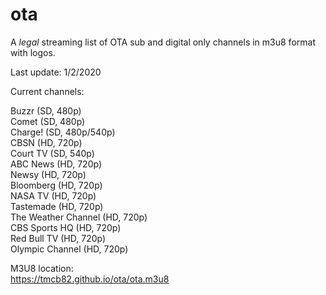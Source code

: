 # ota
A *legal* streaming list of OTA sub and digital only channels in m3u8 format with logos.

Last update: 1/2/2020

Current channels:

Buzzr (SD, 480p)<br>
Comet (SD, 480p)<br>
Charge! (SD, 480p/540p)<br>
CBSN (HD, 720p)<br>
Court TV (SD, 540p)<br>
ABC News (HD, 720p)<br>
Newsy (HD, 720p)<br>
Bloomberg (HD, 720p)<br>
NASA TV (HD, 720p)<br>
Tastemade (HD, 720p)<br>
The Weather Channel (HD, 720p)<br>
CBS Sports HQ (HD, 720p)<br>
Red Bull TV (HD, 720p)<br>
Olympic Channel (HD, 720p)<br>


M3U8 location:<br>
https://tmcb82.github.io/ota/ota.m3u8
